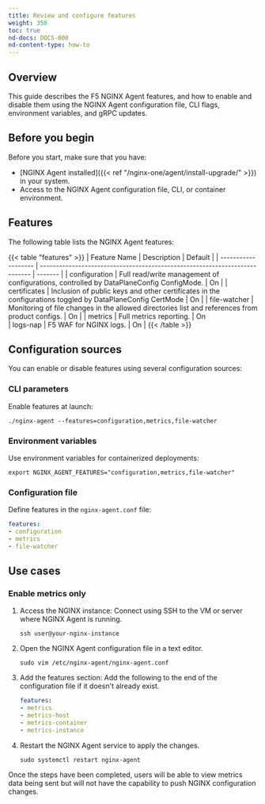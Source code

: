 ```yaml
---
title: Review and configure features
weight: 350
toc: true
nd-docs: DOCS-000
nd-content-type: how-to
---
```


## Overview

This guide describes the F5 NGINX Agent features, and how to enable and disable them using the NGINX Agent configuration file, CLI flags, environment variables, and gRPC updates.

## Before you begin

Before you start, make sure that you have:

- [NGINX Agent installed]({{< ref "/nginx-one/agent/install-upgrade/" >}}) in your system.
- Access to the NGINX Agent configuration file, CLI, or container environment.

## Features

The following table lists the NGINX Agent features:

{{< table "features" >}}
| Feature Name        | Description                                                                 | Default |
| ------------------- | --------------------------------------------------------------------------- | ------- |
| configuration       | Full read/write management of configurations, controlled by DataPlaneConfig ConfigMode. | On      |
| certificates        | Inclusion of public keys and other certificates in the configurations toggled by DataPlaneConfig CertMode                 | On     |
| file-watcher        | Monitoring of file changes in the allowed directories list and references from product configs.             | On      |
| metrics             | Full metrics reporting.                                                      | On      
| logs-nap          | F5 WAF for NGINX logs.                                                       | On     |
{{< /table >}}

## Configuration sources

You can enable or disable features using several configuration sources:

### CLI parameters

Enable features at launch:

   ```shell
   ./nginx-agent --features=configuration,metrics,file-watcher
   ```

### Environment variables

Use environment variables for containerized deployments:

   ```shell
   export NGINX_AGENT_FEATURES="configuration,metrics,file-watcher"
   ```

### Configuration file

Define features in the `nginx-agent.conf` file:

   ```yaml
   features:
   - configuration
   - metrics
   - file-watcher
   ```

## Use cases

### Enable metrics only

1. Access the NGINX instance: Connect using SSH to the VM or server where NGINX Agent is running.

   `ssh user@your-nginx-instance`

1. Open the NGINX Agent configuration file in a text editor.

   `sudo vim /etc/nginx-agent/nginx-agent.conf`

1. Add the features section: Add the following to the end of the configuration file if it doesn't already exist.

   ```yaml
   features:
   - metrics
   - metrics-host
   - metrics-container
   - metrics-instance
   ```

1. Restart the NGINX Agent service to apply the changes.

   `sudo systemctl restart nginx-agent`

Once the steps have been completed, users will be able to view metrics data being sent but will not have the capability to push NGINX configuration changes.

